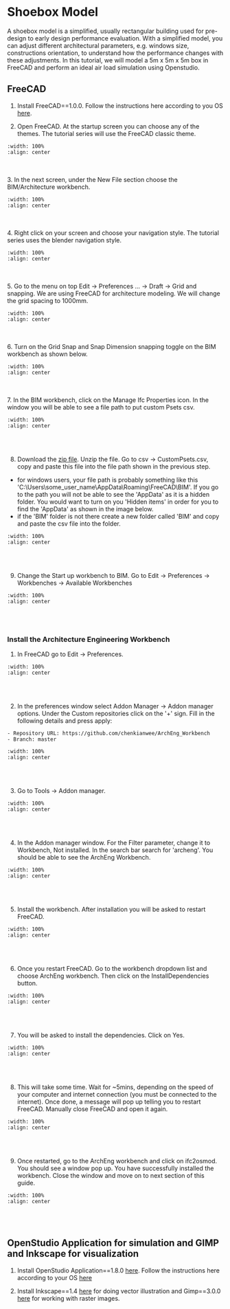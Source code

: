# Shoebox Model

A shoebox model is a simplified, usually rectangular building used for pre-design to early design performance evaluation. With a simplified model, you can adjust different architectural parameters, e.g. windows size, constructions orientation, to understand how the performance changes with these adjustments. In this tutorial, we will model a 5m x 5m x 5m box in FreeCAD and perform an ideal air load simulation using Openstudio. 

## FreeCAD
1. Install FreeCAD==1.0.0. Follow the instructions here according to you OS <a href="https://www.freecad.org/downloads.php" target="_blank">here</a>.

2. Open FreeCAD. At the startup screen you can choose any of the themes. The tutorial series will use the FreeCAD classic theme.
```{image} ../_static/start/start1.png
:width: 100%
:align: center
```
<br/><br/>
3. In the next screen, under the New File section choose the BIM/Architecture workbench. 
```{image} ../_static/start/start2.png
:width: 100%
:align: center
```
<br/><br/>
4. Right click on your screen and choose your navigation style. The tutorial series uses the blender navigation style.
```{image} ../_static/start/start3.png
:width: 100%
:align: center
```
<br/><br/>
5. Go to the menu on top Edit -> Preferences ... -> Draft -> Grid and snapping. We are using FreeCAD for architecture modeling. We will change the grid spacing to 1000mm.
```{image} ../_static/start/start4.png
:width: 100%
:align: center
```
<br/><br/>
6. Turn on the Grid Snap and Snap Dimension snapping toggle on the BIM workbench as shown below.
```{image} ../_static/start/start5.png
:width: 100%
:align: center
```
<br/><br/>
7. In the BIM workbench, click on the Manage Ifc Properties icon. In the window you will be able to see a file path to put custom Psets csv.
```{image} ../_static/start/start6.png
:width: 100%
:align: center
```
<br/><br/>

8. Download the <a href="https://github.com/chenkianwee/ifc2osmod_gendgn_egs/archive/refs/heads/main.zip" target="_blank">zip file</a>. Unzip the file. Go to csv -> CustomPsets.csv, copy and paste this file into the file path shown in the previous step.
- for windows users, your file path is probably something like this 'C:\\Users\some_user_name\AppData\Roaming\FreeCAD\BIM'. If you go to the path you will not be able to see the 'AppData' as it is a hidden folder. You would want to turn on you 'Hidden items' in order for you to find the 'AppData' as shown in the image below.
- if the 'BIM' folder is not there create a new folder called 'BIM' and copy and paste the csv file into the folder.
```{image} ../_static/start/start17.png
:width: 100%
:align: center
```
<br/><br/>

9. Change the Start up workbench to BIM. Go to Edit -> Preferences -> Workbenches -> Available Workbenches
```{image} ../_static/start/start7.png
:width: 100%
:align: center
```
<br/><br/>

### Install the Architecture Engineering Workbench
1. In FreeCAD go to Edit -> Preferences.
```{image} ../_static/start/start8.png
:width: 100%
:align: center
```
<br/><br/>

2. In the preferences window select Addon Manager -> Addon manager options. Under the Custom repositories click on the '+' sign. Fill in the following details and press apply:
```
- Repository URL: https://github.com/chenkianwee/ArchEng_Workbench
- Branch: master
```
```{image} ../_static/start/start9.png
:width: 100%
:align: center
```
<br/><br/>

3. Go to Tools -> Addon manager.
```{image} ../_static/start/start10.png
:width: 100%
:align: center
```
<br/><br/>

4. In the Addon manager window. For the Filter parameter, change it to Workbench, Not installed. In the search bar search for 'archeng'. You should be able to see the ArchEng Workbench.
```{image} ../_static/start/start11.png
:width: 100%
:align: center
```
<br/><br/>

5. Install the workbench. After installation you will be asked to restart FreeCAD.
```{image} ../_static/start/start12.png
:width: 100%
:align: center
```
<br/><br/>

6. Once you restart FreeCAD. Go to the workbench dropdown list and choose ArchEng workbench. Then click on the InstallDependencies button.
```{image} ../_static/start/start13.png
:width: 100%
:align: center
```
<br/><br/>

7. You will be asked to install the dependencies. Click on Yes.
```{image} ../_static/start/start14.png
:width: 100%
:align: center
```
<br/><br/>

8. This will take some time. Wait for ~5mins, depending on the speed of your computer and internet connection (you must be connected to the internet). Once done, a message will pop up telling you to restart FreeCAD. Manually close FreeCAD and open it again.
```{image} ../_static/start/start15.png
:width: 100%
:align: center
```
<br/><br/>

9. Once restarted, go to the ArchEng workbench and click on ifc2osmod. You should see a window pop up. You have successfully installed the workbench. Close the window and move on to next section of this guide.
```{image} ../_static/start/start16.png
:width: 100%
:align: center
```
<br/><br/>

## OpenStudio Application for simulation and GIMP and Inkscape for visualization
1. Install OpenStudio Application==1.8.0 <a href="https://github.com/openstudiocoalition/OpenStudioApplication/releases/tag/v1.8.0" target="_blank">here</a>. Follow the instructions here according to your OS <a href="https://openstudiocoalition.org/getting_started/getting_started/" target="_blank">here</a>

2. Install Inkscape==1.4 <a href="https://inkscape.org/release/inkscape-1.4/" target="_blank">here</a> for doing vector illustration and Gimp==3.0.0 <a href="https://www.gimp.org/downloads/" target="_blank">here</a> for working with raster images.
